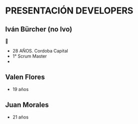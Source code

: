 # PRESENTACIÓN DEVELOPERS

## Iván Bürcher (no Ivo)
 :grimacing:
- 28 AÑOS. Cordoba Capital
- 1° Scrum Master
- 

## Valen Flores
- 19 años 

## Juan Morales
- 21 años